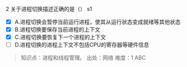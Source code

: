 2
关于进程切换描述正确的是（） s1
- [x] A.进程切换会暂停当前运行进程，使其从运行状态变成就绪等其他状态
- [x] B.进程切换要保存当前进程的上下文
- [x] C.进程切换要恢复下一个进程的上下文
- [ ] D.进程切换的进程上下文不包括CPU的寄存器等硬件信息

> 知识点：进程和线程管理。
> 出处：网络
> 难度：1
> ABC

